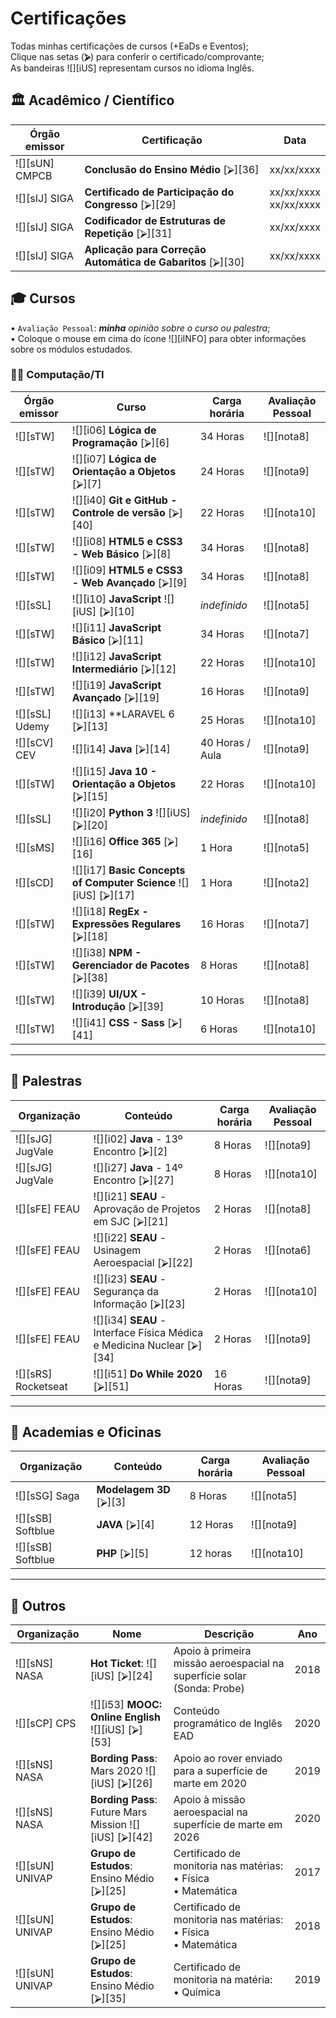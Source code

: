 <!--
                 AVISO: Para editar/visualizar este arquivo .md troque o "Soft wrap" pelo "No wrap"          ^^^^^^^^^^^^^
-->

# Certificações
Todas minhas certificações de cursos (+EaDs e Eventos);  
Clique nas setas (**⮚**) para conferir o certificado/comprovante;  
As bandeiras ![][iUS] representam cursos no idioma Inglês.

## 🏛 Acadêmico / Científico
| Órgão emissor          | Certificação                                                      | Data                       |
| ---------------------- | ----------------------------------------------------------------- | -------------------------- |
| ![][sUN] CMPCB         | **Conclusão do Ensino Médio**                           [⮚][36]   | xx/xx/xxxx                 |
| ![][sIJ] SIGA          | **Certificado de Participação do Congresso**            [⮚][29]   | xx/xx/xxxx <br> xx/xx/xxxx |
| ![][sIJ] SIGA          | **Codificador de Estruturas de Repetição**               [⮚][31]   | xx/xx/xxxx                 |
| ![][sIJ] SIGA          | **Aplicação para Correção Automática de Gabaritos**     [⮚][30]   | xx/xx/xxxx                 |

## 🎓 Cursos 
• `Avaliação Pessoal`: ***minha** opinião sobre o curso ou palestra*;   
• Coloque o mouse em cima do ícone ![][iINFO] para obter informações sobre os módulos estudados.
### 🧑‍💻 Computação/TI

| Órgão emissor      | Curso                                                            | Carga horária      | Avaliação Pessoal |
| ------------------ | ---------------------------------------------------------------- | ------------------ | ----------------- |
| ![][sTW]           | ![][i06] **Lógica de Programação**                       [⮚][6]  | 34 Horas           | ![][nota8]        |
| ![][sTW]           | ![][i07] **Lógica de Orientação a Objetos**              [⮚][7]  | 24 Horas           | ![][nota9]        |
| ![][sTW]           | ![][i40] **Git e GitHub - Controle de versão**           [⮚][40] | 22 Horas           | ![][nota10]       |
| ![][sTW]           | ![][i08] **HTML5 e CSS3 - Web Básico**                   [⮚][8]  | 34 Horas           | ![][nota8]        |
| ![][sTW]           | ![][i09] **HTML5 e CSS3 - Web Avançado**                 [⮚][9]  | 34 Horas           | ![][nota8]        |
| ![][sSL]           | ![][i10] **JavaScript** ![][iUS]                         [⮚][10] | *indefinido*       | ![][nota5]        |
| ![][sTW]           | ![][i11] **JavaScript Básico**                           [⮚][11] | 34 Horas           | ![][nota7]        |
| ![][sTW]           | ![][i12] **JavaScript Intermediário**                    [⮚][12] | 22 Horas           | ![][nota10]       |
| ![][sTW]           | ![][i19] **JavaScript Avançado**                         [⮚][19] | 16 Horas           | ![][nota9]        |
| ![][sSL] Udemy     | ![][i13] **LARAVEL 6                                     [⮚][13] | 25 Horas           | ![][nota10]        |
| ![][sCV] CEV       | ![][i14] **Java**                                        [⮚][14] | 40 Horas / Aula    | ![][nota9]        |
| ![][sTW]           | ![][i15] **Java 10 - Orientação a Objetos**              [⮚][15] | 22 Horas           | ![][nota10]       |
| ![][sSL]           | ![][i20] **Python 3** ![][iUS]                           [⮚][20] | *indefinido*       | ![][nota8]        |
| ![][sMS]           | ![][i16] **Office 365**                                  [⮚][16] | 1 Hora             | ![][nota5]        |
| ![][sCD]           | ![][i17] **Basic Concepts of Computer Science** ![][iUS] [⮚][17] | 1 Hora             | ![][nota2]        |
| ![][sTW]           | ![][i18] **RegEx - Expressões Regulares**                [⮚][18] | 16 Horas           | ![][nota7]        |
| ![][sTW]           | ![][i38] **NPM - Gerenciador de Pacotes**                [⮚][38] | 8 Horas            | ![][nota8]        |
| ![][sTW]           | ![][i39] **UI/UX - Introdução**                          [⮚][39] | 10 Horas           | ![][nota8]        |
| ![][sTW]           | ![][i41] **CSS - Sass**                                  [⮚][41] | 6 Horas            | ![][nota10]       |

---
## 💬 Palestras
  | Organização         | Conteúdo                                                                 | Carga horária | Avaliação Pessoal |
  | ------------------- | ------------------------------------------------------------------------ | ------------- | ----------------- |
  | ![][sJG] JugVale    | ![][i02] **Java** - 13º Encontro                                 [⮚][2]  | 8 Horas       | ![][nota9]        |
  | ![][sJG] JugVale    | ![][i27] **Java** - 14º Encontro                                 [⮚][27] | 8 Horas       | ![][nota10]       |
  | ![][sFE] FEAU       | ![][i21] **SEAU** - Aprovação de Projetos em SJC                 [⮚][21] | 2 Horas       | ![][nota8]        |
  | ![][sFE] FEAU       | ![][i22] **SEAU** - Usinagem Aeroespacial                        [⮚][22] | 2 Horas       | ![][nota6]        |
  | ![][sFE] FEAU       | ![][i23] **SEAU** - Segurança da Informação                      [⮚][23] | 2 Horas       | ![][nota10]       |
  | ![][sFE] FEAU       | ![][i34] **SEAU** - Interface Física Médica e Medicina Nuclear   [⮚][34] | 2 Horas       | ![][nota9]        |
  | ![][sRS] Rocketseat | ![][i51] **Do While 2020**                                       [⮚][51] | 16 Horas      | ![][nota9]        |

---
## 📜 Academias e Oficinas
  | Organização         | Conteúdo                  | Carga horária | Avaliação Pessoal |
  | ------------------- | ------------------------- | ------------- | ----------------- |
  | ![][sSG] Saga       | **Modelagem 3D**  [⮚][3]  | 8 Horas       | ![][nota5]        |
  | ![][sSB] Softblue   | **JAVA**          [⮚][4]  | 12 Horas      | ![][nota9]        |
  | ![][sSB] Softblue   | **PHP**           [⮚][5]  | 12 horas      | ![][nota10]       |
   
---
## 🎲 Outros
| Organização     | Nome                                                       | Descrição                                                                | Ano  |
| --------------- | ---------------------------------------------------------- | -------------------------------------------------------------------------| ---- |
| ![][sNS] NASA   | **Hot Ticket**: ![][iUS] [⮚][24]                           | Apoio à primeira missão aeroespacial na superfície solar (Sonda: Probe)  | 2018 |
| ![][sCP] CPS    | ![][i53] **MOOC: Online English** ![][iUS]     [⮚][53]   | Conteúdo programático de Inglês EAD                                      | 2020 |
| ![][sNS] NASA   | **Bording Pass**:<br>Mars 2020 ![][iUS] [⮚][26]            | Apoio ao rover enviado para a superfície de marte em 2020                | 2019 |
| ![][sNS] NASA   | **Bording Pass**:<br>Future Mars Mission ![][iUS] [⮚][42]  | Apoio à missão aeroespacial na superfície de marte em 2026               | 2020 |
| ![][sUN] UNIVAP | **Grupo de Estudos**:<br>Ensino Médio [⮚][25]              | Certificado de monitoria nas matérias:<br>• Física<br>• Matemática       | 2017 |
| ![][sUN] UNIVAP | **Grupo de Estudos**:<br>Ensino Médio [⮚][25]              | Certificado de monitoria nas matérias:<br>• Física<br>• Matemática       | 2018 |
| ![][sUN] UNIVAP | **Grupo de Estudos**:<br>Ensino Médio [⮚][35]              | Certificado de monitoria na matéria:<br>• Química                        | 2019 |



<!-- -=- # --- REFERÊNCIAS --- # -=- -->
<!-- Links/Certificados -->

